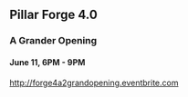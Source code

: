 ##  Pillar Forge 4.0
### A Grander Opening

#### June 11, 6PM - 9PM

http://forge4a2grandopening.eventbrite.com



